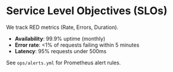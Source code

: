 # Service Level Objectives (SLOs)

We track RED metrics (Rate, Errors, Duration).

- **Availability**: 99.9% uptime (monthly)
- **Error rate**: <1% of requests failing within 5 minutes
- **Latency**: 95% requests under 500ms

See `ops/alerts.yml` for Prometheus alert rules.
